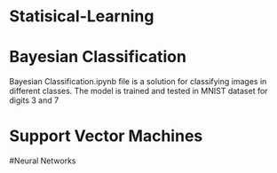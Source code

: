 # Statisical-Learning
# Bayesian Classification
Bayesian Classification.ipynb file is a solution for classifying images in different classes. The model is trained and tested in MNIST dataset for digits 3 and 7

# Support Vector Machines

#Neural Networks
